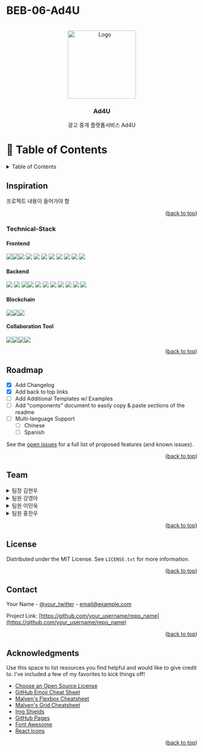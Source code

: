 # BEB-06-Ad4U


<!-- PROJECT LOGO -->
<br />
<div align="center">
    <img src="https://user-images.githubusercontent.com/72719325/205561063-d6c54654-31c1-4319-8bc1-4d5add334130.png" alt="Logo" width="180" height="180">
  </a>

  <h3 align="center">Ad4U</h3>

  <p align="center">
    광고 중개 플랫폼서비스 Ad4U
    <br />
  </p>
</div>

<!-- Table of Contents -->
# :notebook_with_decorative_cover: Table of Contents
<!-- Improved compatibility of back to top link: See: https://github.com/othneildrew/Best-README-Template/pull/73 -->
<a name="readme-top"></a>
<!--
*** Thanks for checking out the Best-README-Template. If you have a suggestion
*** that would make this better, please fork the repo and create a pull request
*** or simply open an issue with the tag "enhancement".
*** Don't forget to give the project a star!
*** Thanks again! Now go create something AMAZING! :D
-->

<!-- TABLE OF CONTENTS -->
<details>
  <summary>Table of Contents</summary>
  <ol>
    <li>
      <a href="#Inspiration">Inspiration</a>
      <ul>
        <li><a href="#Technical-Stack">Technical-Stack</a></li>
      </ul>
    </li>
    <li><a href="#roadmap">Roadmap</a></li>
    <li><a href="#team">Team</a></li>
    <li><a href="#license">License</a></li>
    <li><a href="#contact">Contact</a></li>
    <li><a href="#acknowledgments">Acknowledgments</a></li>
  </ol>
</details>



<!-- ABOUT THE PROJECT -->
## Inspiration

프로젝트 내용이 들어가야 함

<p align="right">(<a href="#readme-top">back to top</a>)</p>



### Technical-Stack
#### Frontend <br />

<img src="https://img.shields.io/badge/css-1572B6?style=for-the-badge&logo=css3&logoColor=white"><img src="https://img.shields.io/badge/javascript-F7DF1E?style=for-the-badge&logo=javascript&logoColor=black"><img src="https://img.shields.io/badge/node.js-339933?style=for-the-badge&logo=Node.js&logoColor=white">
<img src="https://img.shields.io/badge/React-61DAFB?style=for-the-badge&logo=React&logoColor=black"> 
<img src="https://img.shields.io/badge/React Router DOM-CA4245?style=for-the-badge&logo=reactrouter&logoColor=white">
<img src="https://img.shields.io/badge/axios-5A29E4?style=for-the-badge&logo=axios&logoColor=white">
<img src="https://img.shields.io/badge/Bootstrap-7952B3?style=for-the-badge&logo=Bootstrap&logoColor=white">
<img src="https://img.shields.io/badge/aws s3-569A31?style=for-the-badge&logo=amazons3&logoColor=black">
<img src="https://img.shields.io/badge/ipfs http client-65C2CB?style=for-the-badge&logo=ipfs&logoColor=white">
<img src="https://img.shields.io/badge/Web3.js-F16822?style=for-the-badge&logo=Web3.js&logoColor=white">
<img src="https://img.shields.io/badge/env-ECD53F?style=for-the-badge&logo=.env&logoColor=black">

#### Backend <br />

<img src="https://img.shields.io/badge/javascript-F7DF1E?style=for-the-badge&logo=javascript&logoColor=black"> <img src="https://img.shields.io/badge/node.js-339933?style=for-the-badge&logo=Node.js&logoColor=white"> <img src="https://img.shields.io/badge/Express-000000?style=for-the-badge&logo=Express&logoColor=white"><img src="https://img.shields.io/badge/MySQL2-4479A1?style=for-the-badge&logo=MySQL&logoColor=white">
<img src="https://img.shields.io/badge/Sequelize-52B0E7?style=for-the-badge&logo=Sequelize&logoColor=white">
<img src="https://img.shields.io/badge/Sequelize_cli-52B0E7?style=for-the-badge&logo=Sequelize&logoColor=white">
<img src="https://img.shields.io/badge/Sequelize_auto-52B0E7?style=for-the-badge&logo=Sequelize&logoColor=white">
<img src="https://img.shields.io/badge/axios-5A29E4?style=for-the-badge&logo=axios&logoColor=white">
<img src="https://img.shields.io/badge/env-ECD53F?style=for-the-badge&logo=.env&logoColor=black">
<img src="https://img.shields.io/badge/aws rds-527FFF?style=for-the-badge&logo=amazonrds&logoColor=black">
<img src="https://img.shields.io/badge/Google API-FF0000?style=for-the-badge&logo=YouTube&logoColor=black">


#### Blockchain <br />
<img src="https://img.shields.io/badge/ipfs-65C2CB?style=for-the-badge&logo=ipfs&logoColor=white"><img src="https://img.shields.io/badge/solidity-363636?style=for-the-badge&logo=solidity&logoColor=black"><img src="https://img.shields.io/badge/ethereum-3C3C3D?style=for-the-badge&logo=ethereum&logoColor=black">


#### Collaboration Tool <br />
<img src="https://img.shields.io/badge/Notion-000000?style=for-the-badge&logo=notion&logoColor=white"><img src="https://img.shields.io/badge/Figma-F24E1E?style=for-the-badge&logo=figma&logoColor=white"><img src="https://img.shields.io/badge/Discord-5865F2?style=for-the-badge&logo=discord&logoColor=white"><img src="https://img.shields.io/badge/github-181717?style=for-the-badge&logo=github&logoColor=white">



<p align="right">(<a href="#readme-top">back to top</a>)</p>


<!-- ROADMAP -->
## Roadmap

- [x] Add Changelog
- [x] Add back to top links
- [ ] Add Additional Templates w/ Examples
- [ ] Add "components" document to easily copy & paste sections of the readme
- [ ] Multi-language Support
    - [ ] Chinese
    - [ ] Spanish

See the [open issues](https://github.com/othneildrew/Best-README-Template/issues) for a full list of proposed features (and known issues).

<p align="right">(<a href="#readme-top">back to top</a>)</p>



<!-- Team -->
## Team

<details>
  <summary>팀장 김현우</summary>
  <ol>
    <li>
      <a>About The Project</a>
      <ul>
        <li><a>Technical-Stack</a></li>
      </ul>
    </li>
    <li>
      <a>Getting Started</a>
      <ul>
        <li><a>Prerequisites</a></li>
        <li><a>Installation</a></li>
      </ul>
    </li>
    <li><a>Usage</a></li>
    <li><a>Roadmap</a></li>
    <li><a>Contributing</a></li>
    <li><a>License</a></li>
    <li><a>Contact</a></li>
    <li><a>Acknowledgments</a></li>
  </ol>
</details>
<details>
  <summary>팀원 강영아</summary>
  <ol>
    <li>
      <a>About The Project</a>
      <ul>
        <li><a>Technical-Stack</a></li>
      </ul>
    </li>
    <li>
      <a>Getting Started</a>
      <ul>
        <li><a>Prerequisites</a></li>
        <li><a>Installation</a></li>
      </ul>
    </li>
    <li><a>Usage</a></li>
    <li><a>Roadmap</a></li>
    <li><a>Contributing</a></li>
    <li><a>License</a></li>
    <li><a>Contact</a></li>
    <li><a>Acknowledgments</a></li>
  </ol>
</details>
<details>
  <summary>팀원 이민욱</summary>
  <ol>
    <li>
      <a>About The Project</a>
      <ul>
        <li><a>Technical-Stack</a></li>
      </ul>
    </li>
    <li>
      <a>Getting Started</a>
      <ul>
        <li><a>Prerequisites</a></li>
        <li><a>Installation</a></li>
      </ul>
    </li>
    <li><a>Usage</a></li>
    <li><a>Roadmap</a></li>
    <li><a>Contributing</a></li>
    <li><a>License</a></li>
    <li><a>Contact</a></li>
    <li><a>Acknowledgments</a></li>
  </ol>
</details>
<details>
  <summary>팀원 홍찬우</summary>
  <ol>
    <li>
      <a>About The Project</a>
      <ul>
        <li><a>Technical-Stack</a></li>
      </ul>
    </li>
    <li>
      <a>Getting Started</a>
      <ul>
        <li><a>Prerequisites</a></li>
        <li><a>Installation</a></li>
      </ul>
    </li>
    <li><a>Usage</a></li>
    <li><a>Roadmap</a></li>
    <li><a>Contributing</a></li>
    <li><a>License</a></li>
    <li><a>Contact</a></li>
    <li><a>Acknowledgments</a></li>
  </ol>
</details>

<p align="right">(<a href="#readme-top">back to top</a>)</p>



<!-- LICENSE -->
## License

Distributed under the MIT License. See `LICENSE.txt` for more information.

<p align="right">(<a href="#readme-top">back to top</a>)</p>



<!-- CONTACT -->
## Contact

Your Name - [@your_twitter](https://twitter.com/your_username) - email@example.com

Project Link: [https://github.com/your_username/repo_name](https://github.com/your_username/repo_name)

<p align="right">(<a href="#readme-top">back to top</a>)</p>



<!-- ACKNOWLEDGMENTS -->
## Acknowledgments

Use this space to list resources you find helpful and would like to give credit to. I've included a few of my favorites to kick things off!

* [Choose an Open Source License](https://choosealicense.com)
* [GitHub Emoji Cheat Sheet](https://www.webpagefx.com/tools/emoji-cheat-sheet)
* [Malven's Flexbox Cheatsheet](https://flexbox.malven.co/)
* [Malven's Grid Cheatsheet](https://grid.malven.co/)
* [Img Shields](https://shields.io)
* [GitHub Pages](https://pages.github.com)
* [Font Awesome](https://fontawesome.com)
* [React Icons](https://react-icons.github.io/react-icons/search)

<p align="right">(<a href="#readme-top">back to top</a>)</p>



<!-- MARKDOWN LINKS & IMAGES -->
<!-- https://www.markdownguide.org/basic-syntax/#reference-style-links -->
[contributors-shield]: https://img.shields.io/github/contributors/othneildrew/Best-README-Template.svg?style=for-the-badge
[contributors-url]: https://github.com/othneildrew/Best-README-Template/graphs/contributors
[forks-shield]: https://img.shields.io/github/forks/othneildrew/Best-README-Template.svg?style=for-the-badge
[forks-url]: https://github.com/othneildrew/Best-README-Template/network/members
[stars-shield]: https://img.shields.io/github/stars/othneildrew/Best-README-Template.svg?style=for-the-badge
[stars-url]: https://github.com/othneildrew/Best-README-Template/stargazers
[issues-shield]: https://img.shields.io/github/issues/othneildrew/Best-README-Template.svg?style=for-the-badge
[issues-url]: https://github.com/othneildrew/Best-README-Template/issues
[license-shield]: https://img.shields.io/github/license/othneildrew/Best-README-Template.svg?style=for-the-badge
[license-url]: https://github.com/othneildrew/Best-README-Template/blob/master/LICENSE.txt
[linkedin-shield]: https://img.shields.io/badge/-LinkedIn-black.svg?style=for-the-badge&logo=linkedin&colorB=555
[linkedin-url]: https://linkedin.com/in/othneildrew
[product-screenshot]: images/screenshot.png
[Next.js]: https://img.shields.io/badge/next.js-000000?style=for-the-badge&logo=nextdotjs&logoColor=white
[Next-url]: https://nextjs.org/
[React.js]: https://img.shields.io/badge/React-20232A?style=for-the-badge&logo=react&logoColor=61DAFB
[React-url]: https://reactjs.org/
[Vue.js]: https://img.shields.io/badge/Vue.js-35495E?style=for-the-badge&logo=vuedotjs&logoColor=4FC08D
[Vue-url]: https://vuejs.org/
[Angular.io]: https://img.shields.io/badge/Angular-DD0031?style=for-the-badge&logo=angular&logoColor=white
[Angular-url]: https://angular.io/
[Svelte.dev]: https://img.shields.io/badge/Svelte-4A4A55?style=for-the-badge&logo=svelte&logoColor=FF3E00
[Svelte-url]: https://svelte.dev/
[Laravel.com]: https://img.shields.io/badge/Laravel-FF2D20?style=for-the-badge&logo=laravel&logoColor=white
[Laravel-url]: https://laravel.com
[Bootstrap.com]: https://img.shields.io/badge/Bootstrap-563D7C?style=for-the-badge&logo=bootstrap&logoColor=white
[Bootstrap-url]: https://getbootstrap.com
[JQuery.com]: https://img.shields.io/badge/jQuery-0769AD?style=for-the-badge&logo=jquery&logoColor=white
[JQuery-url]: https://jquery.com 
